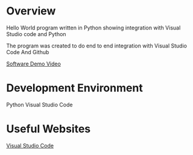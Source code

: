 # Overview

Hello World program written in Python showing integration with Visual Studio code and Python

The program was created to do end to end integration with Visual Studio Code And Github

[Software Demo Video](https://youtu.be/d7qAfr4Bx58)

# Development Environment

Python
Visual Studio Code
# Useful Websites
[Visual Studio Code](https://code.visualstudio.com/docs/?dv=win)


